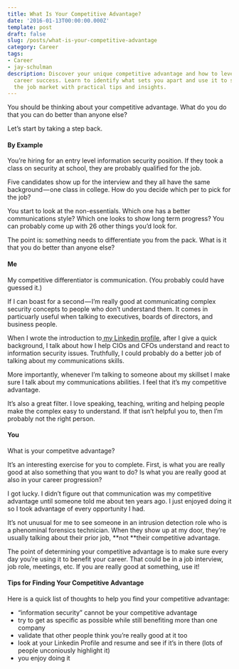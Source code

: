 ```yaml
---
title: What Is Your Competitive Advantage?
date: '2016-01-13T00:00:00.000Z'
template: post
draft: false
slug: /posts/what-is-your-competitive-advantage
category: Career
tags:
- Career
- jay-schulman
description: Discover your unique competitive advantage and how to leverage it for
  career success. Learn to identify what sets you apart and use it to stand out in
  the job market with practical tips and insights.
---
```

You should be thinking about your competitive advantage. What do you do that you can do better than anyone else?

Let’s start by taking a step back.

#### By Example

You’re hiring for an entry level information security position. If they took a class on security at school, they are probably qualified for the job.

Five candidates show up for the interview and they all have the same background — one class in college. How do you decide which per to pick for the job?

You start to look at the non-essentials. Which one has a better communications style? Which one looks to show long term progress? You can probably come up with 26 other things you’d look for.

The point is: something needs to differentiate you from the pack. What is it that you do better than anyone else?

#### Me

My competitive differentiator is communication. (You probably could have guessed it.)

If I can boast for a second — I’m really good at communicating complex security concepts to people who don’t understand them. It comes in particuarly useful when talking to executives, boards of directors, and business people.

When I wrote the introduction to[ my Linkedin profile](https://www.linkedin.com/in/jschulman), after I give a quick background, I talk about how I help CIOs and CFOs understand and react to information security issues. Truthfully, I could probably do a better job of talking about my communications skills.

More importantly, whenever I’m talking to someone about my skillset I make sure I talk about my communications abilities. I feel that it’s my competitive advantage.

It’s also a great filter. I love speaking, teaching, writing and helping people make the complex easy to understand. If that isn’t helpful you to, then I’m probably not the right person.

#### You

What is your competitve advantage?

It’s an interesting exercise for you to complete. First, is what you are really good at also something that you want to do? Is what you are really good at also in your career progression?

I got lucky. I didn’t figure out that communication was my competitive advantage until someone told me about ten years ago. I just enjoyed doing it so I took advantage of every opportunity I had.

It’s not unusual for me to see someone in an intrusion detection role who is a phenominal forensics technician. When they show up at my door, they’re usually talking about their prior job, **not **their competitive advantage.

The point of determining your competitive advantage is to make sure every day you’re using it to benefit your career. That could be in a job interview, job role, meetings, etc. If you are really good at something, use it!

#### Tips for Finding Your Competitive Advantage

Here is a quick list of thoughts to help you find your competitive advantage:

- “information security” cannot be your competitive advantage
- try to get as specific as possible while still benefiting more than one company
- validate that other people think you’re really good at it too
- look at your Linkedin Profile and resume and see if it’s in there (lots of people unconiously highlight it)
- you enjoy doing it